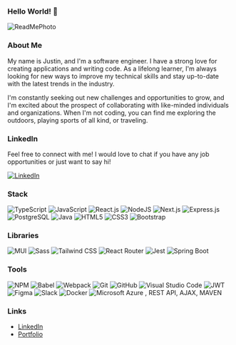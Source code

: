 ### Hello World! 👋

![ReadMePhoto](https://user-images.githubusercontent.com/122064415/236073161-442cdb5a-3429-4b68-9014-886550dad16c.png)

### About Me

My name is Justin, and I'm a software engineer. I have a strong love for creating applications and writing code. As a lifelong learner, I'm always looking for new ways to improve my technical skills and stay up-to-date with the latest trends in the industry.

I'm constantly seeking out new challenges and opportunities to grow, and I'm excited about the prospect of collaborating with like-minded individuals and organizations. When I'm not coding, you can find me exploring the outdoors, playing sports of all kind, or traveling.

### LinkedIn

Feel free to connect with me! I would love to chat if you have any job opportunities or just want to say hi!

[![LinkedIn](https://img.shields.io/badge/linkedin-%230077B5.svg?style=for-the-badge&logo=linkedin&logoColor=white)
](https://www.linkedin.com/in/justinsong8)

### Stack
![TypeScript](https://img.shields.io/badge/typescript-%23323330.svg?style=for-the-badge&logo=typescript&logoColor=white&color=235B97)
![JavaScript](https://img.shields.io/badge/javascript-%23323330.svg?style=for-the-badge&logo=javascript&logoColor=%23F7DF1E)
![React.js](https://img.shields.io/badge/react.js-%2320232a.svg?style=for-the-badge&logo=react&logoColor=%2361DAFB) 
![NodeJS](https://img.shields.io/badge/node.js-6DA55F?style=for-the-badge&logo=node.js&logoColor=white)
![Next.js](https://img.shields.io/badge/next.js-%2320232a.svg?style=for-the-badge&logo=nextdotjs&logoColor=white&color=000000) 
![Express.js](https://img.shields.io/badge/express.js-%23404d59.svg?style=for-the-badge&logo=express&logoColor=%2361DAFB)
![PostgreSQL](https://img.shields.io/badge/postgresql-%23316192.svg?style=for-the-badge&logo=postgresql&logoColor=6699C4&color=212121)
![Java](https://img.shields.io/badge/Java-ED8B00?style=for-the-badge&logo=openjdk&logoColor=white)
![HTML5](https://img.shields.io/badge/html5-%23E34F26.svg?style=for-the-badge&logo=html5&logoColor=white)
![CSS3](https://img.shields.io/badge/css3-%231572B6.svg?style=for-the-badge&logo=css3&logoColor=white) 
![Bootstrap](https://img.shields.io/badge/bootstrap-%23563D7C.svg?style=for-the-badge&logo=bootstrap&logoColor=white)

### Libraries
![MUI](https://img.shields.io/badge/Mui-%23316192.svg?style=for-the-badge&logo=mui&logoColor=0B7FFF&color=071A2F)
![Sass](https://img.shields.io/badge/sass-%23316192.svg?style=for-the-badge&logo=sass&logoColor=white&color=CC6699)
![Tailwind CSS](https://img.shields.io/badge/tailwind_css-%23316192.svg?style=for-the-badge&logo=tailwindcss&logoColor=0B7FFF&color=071A2F)
![React Router](https://img.shields.io/badge/React_Router-CA4245?style=for-the-badge&logo=react-router&logoColor=white)
![Jest](https://img.shields.io/badge/jest-%23316192.svg?style=for-the-badge&logo=jest&logoColor=C21325&color=white)
![Spring Boot](https://img.shields.io/badge/SpringBoot-6DB33F?style=flat-square&logo=Spring&logoColor=white)

### Tools
![NPM](https://img.shields.io/badge/NPM-%23CB3837.svg?style=for-the-badge&logo=npm&logoColor=white)
![Babel](https://img.shields.io/badge/Babel-F9DC3e?style=for-the-badge&logo=babel&logoColor=black)
![Webpack](https://img.shields.io/badge/webpack-%238DD6F9.svg?style=for-the-badge&logo=webpack&logoColor=black)
![Git](https://img.shields.io/badge/git-%23F05033.svg?style=for-the-badge&logo=git&logoColor=white)
![GitHub](https://img.shields.io/badge/github-%23121011.svg?style=for-the-badge&logo=github&logoColor=white)
![Visual Studio Code](https://img.shields.io/badge/Visual%20Studio%20Code-0078d7.svg?style=for-the-badge&logo=visual-studio-code&logoColor=white)
![JWT](https://img.shields.io/badge/JWT-black?style=for-the-badge&logo=JSON%20web%20tokens)
![Figma](https://img.shields.io/badge/figma-%23F24E1E.svg?style=for-the-badge&logo=figma&logoColor=white)
![Slack](https://img.shields.io/badge/Slack-4A154B?style=for-the-badge&logo=slack&logoColor=white)
![Docker](https://img.shields.io/badge/docker-%230db7ed.svg?style=for-the-badge&logo=docker&logoColor=white)
![Microsoft Azure](https://img.shields.io/badge/microsoft_azure-%23F24E1E.svg?style=for-the-badge&logo=microsoftazure&logoColor=white&color=0078D4)
, REST API, AJAX, MAVEN

### Links

- [LinkedIn](https://www.linkedin.com/in/justinsong8)
- [Portfolio](https://justinsong.vercel.app/)

